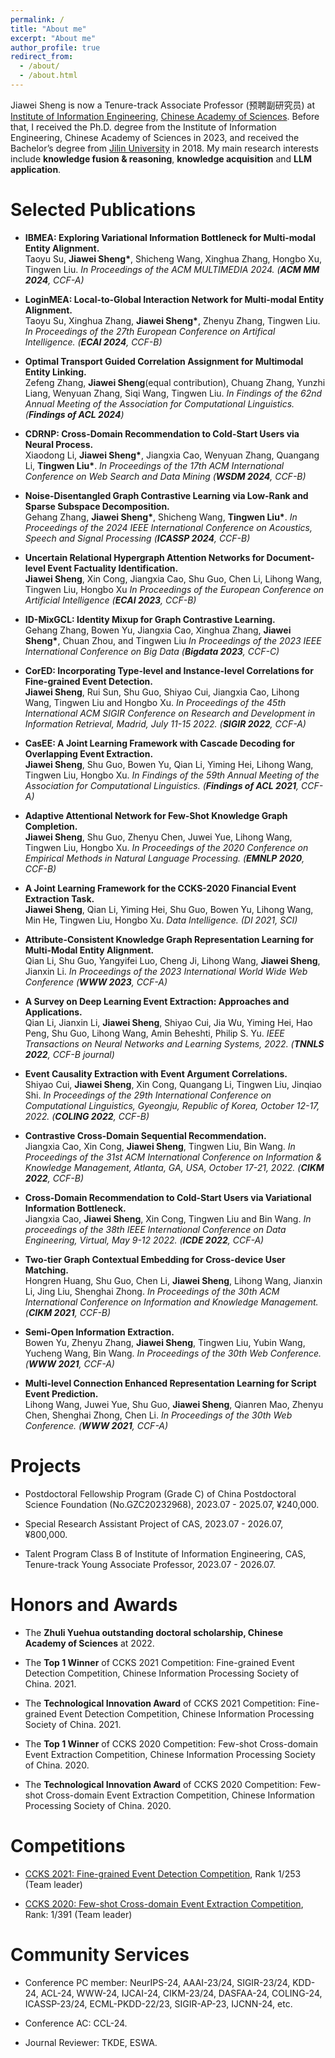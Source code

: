 ```yaml
---
permalink: /
title: "About me"
excerpt: "About me"
author_profile: true
redirect_from: 
  - /about/
  - /about.html
---
```


<!-- I am currently pursuing a PhD degree (the 4/5 year) in the [Institute of Information Engineering](http://www.iie.ac.cn/), [Chinese Academy of Sciences](https://www.ucas.ac.cn/). 
I received my Bachelor’s degree from [Jilin University](https://www.jlu.edu.cn/) in 2018.  Up to now, I have published several papers in the top conferences (e.g., ACL, SIGIR, EMNLP, etc.), and won prizes in data competitions. 
My main research interests include **event extraction**, **information extraction** and **knowledge graph completion.**
Now, I am preparing for NLP algorithm engineer recruit.  -->

Jiawei Sheng is now a Tenure-track Associate Professor (预聘副研究员) at [Institute of Information Engineering](http://www.iie.ac.cn/), [Chinese Academy of Sciences](https://www.ucas.ac.cn/).
Before that, I received the Ph.D. degree from the Institute of Information Engineering, Chinese Academy of Sciences in 2023, and received the Bachelor’s degree from [Jilin University](https://www.jlu.edu.cn/) in 2018. My main research interests include **knowledge fusion & reasoning**, **knowledge acquisition** and **LLM application**.


<!-- Up to now, he has published several papers in the top conferences funded b.  -->


<!-- jlu.edu.cn/) in 2018. His main research interests include **information extraction**, **knowledge graph completion** and **knowledge acquisition**. -->
<!-- # Selected Publications

- **CorED: Incorporating Type-level and Instance-level Correlations for Fine-grained Event Detection.**<br>
  **Jiawei Sheng**, Rui Sun, Shu Guo, Shiyao Cui, Jiangxia Cao, Lihong Wang, Tingwen Liu and Hongbo Xu.
  *In Proceedings of the 45th International ACM SIGIR Conference on Research and Development in Information Retrieval, Madrid, July 11-15 2022. (**SIGIR 2022**, CCF-A)*

- **CasEE: A Joint Learning Framework with Cascade Decoding for Overlapping Event Extraction.**<br>
  **Jiawei Sheng**, Shu Guo, Bowen Yu, Qian Li, Yiming Hei, Lihong Wang, Tingwen Liu, Hongbo Xu.
  *In Findings of the 59th Annual Meeting of the Association for Computational Linguistics. (**Findings of ACL 2021**, CCF-A)*

- **Adaptive Attentional Network for Few-Shot Knowledge Graph Completion.**<br>
  **Jiawei Sheng**, Shu Guo, Zhenyu Chen, Juwei Yue, Lihong Wang, Tingwen Liu, Hongbo Xu. 
  *In Proceedings of the 2020 Conference on Empirical Methods in Natural Language Processing. (**EMNLP 2020**, CCF-B)*

- **Cross-Domain Recommendation to Cold-Start Users via Variational Information Bottleneck.**<br>
  Jiangxia Cao, **Jiawei Sheng**, Xin Cong, Tingwen Liu and Bin Wang. 
  *In proceedings of the 38th IEEE International Conference on Data Engineering, Virtual, May 9-12 2022. (**ICDE 2022**, CCF-A)*

- **Relation-Guided Few-Shot Relational Triple Extraction.** <br>
  Xin Cong, **Jiawei Sheng**, Shiyao Cui, Bowen Yu, Tingwen Liu* and Bin Wang. 
  *In Proceedings of the 45th International ACM SIGIR Conference on Research and Development in Information Retrieval, Madrid, July 11-15 2022. (**SIGIR 2022**, short paper, CCF-A)*

- **Semi-Open Information Extraction.**<br>
  Bowen Yu, Zhenyu Zhang, **Jiawei Sheng**, Tingwen Liu, Yubin Wang, Yucheng Wang, Bin Wang.
  *In Proceedings of the 30th Web Conference. (**WWW 2021**, CCF-A)* -->



# Selected Publications

- **IBMEA: Exploring Variational Information Bottleneck for Multi-modal Entity Alignment.**<br>
  Taoyu Su, **Jiawei Sheng\***, Shicheng Wang, Xinghua Zhang, Hongbo Xu, Tingwen Liu.
  *In Proceedings of the ACM MULTIMEDIA 2024. (**ACM MM 2024**, CCF-A)*

- **LoginMEA: Local-to-Global Interaction Network for Multi-modal Entity Alignment.**<br>
  Taoyu Su, Xinghua Zhang, **Jiawei Sheng\***, Zhenyu Zhang, Tingwen Liu.
  *In Proceedings of the 27th European Conference on Artifical Intelligence. (**ECAI 2024**, CCF-B)*
  
- **Optimal Transport Guided Correlation Assignment for Multimodal Entity Linking.**<br>
  Zefeng Zhang, **Jiawei Sheng**(equal contribution), Chuang Zhang, Yunzhi Liang, Wenyuan Zhang, Siqi Wang, Tingwen Liu.
  *In Findings of the 62nd Annual Meeting of the Association for Computational Linguistics. (**Findings of ACL 2024**)*

- **CDRNP: Cross-Domain Recommendation to Cold-Start Users via Neural Process.**<br>
  Xiaodong Li, **Jiawei Sheng\***, Jiangxia Cao, Wenyuan Zhang, Quangang Li, **Tingwen Liu\***.
  *In Proceedings of the 17th ACM International Conference on Web Search and Data Mining (**WSDM 2024**, CCF-B)*

- **Noise-Disentangled Graph Contrastive Learning via Low-Rank and Sparse Subspace Decomposition.**<br>
  Gehang Zhang, **Jiawei Sheng\***, Shicheng Wang, **Tingwen Liu\***.
  *In Proceedings of the 2024 IEEE International Conference on Acoustics, Speech and Signal Processing (**ICASSP 2024**, CCF-B)*

- **Uncertain Relational Hypergraph Attention Networks for Document-level Event Factuality Identification.**<br>
  **Jiawei Sheng**, Xin Cong, Jiangxia Cao, Shu Guo, Chen Li, Lihong Wang, Tingwen Liu, Hongbo Xu
  *In Proceedings of the European Conference on Artificial Intelligence (**ECAI 2023**, CCF-B)*

- **ID-MixGCL: Identity Mixup for Graph Contrastive Learning.**<br>
  Gehang Zhang, Bowen Yu, Jiangxia Cao, Xinghua Zhang, **Jiawei Sheng\***, Chuan Zhou, and Tingwen Liu
  *In Proceedings of the 2023 IEEE International Conference on Big Data (**Bigdata 2023**, CCF-C)*

- **CorED: Incorporating Type-level and Instance-level Correlations for Fine-grained Event Detection.**<br>
  **Jiawei Sheng**, Rui Sun, Shu Guo, Shiyao Cui, Jiangxia Cao, Lihong Wang, Tingwen Liu and Hongbo Xu.
  *In Proceedings of the 45th International ACM SIGIR Conference on Research and Development in Information Retrieval, Madrid, July 11-15 2022. (**SIGIR 2022**, CCF-A)*

- **CasEE: A Joint Learning Framework with Cascade Decoding for Overlapping Event Extraction.**<br>
  **Jiawei Sheng**, Shu Guo, Bowen Yu, Qian Li, Yiming Hei, Lihong Wang, Tingwen Liu, Hongbo Xu.
  *In Findings of the 59th Annual Meeting of the Association for Computational Linguistics. (**Findings of ACL 2021**, CCF-A)*

- **Adaptive Attentional Network for Few-Shot Knowledge Graph Completion.**<br>
  **Jiawei Sheng**, Shu Guo, Zhenyu Chen, Juwei Yue, Lihong Wang, Tingwen Liu, Hongbo Xu. 
  *In Proceedings of the 2020 Conference on Empirical Methods in Natural Language Processing. (**EMNLP 2020**, CCF-B)*

- **A Joint Learning Framework for the CCKS-2020 Financial Event Extraction Task.**<br>
  **Jiawei Sheng**, Qian Li, Yiming Hei, Shu Guo, Bowen Yu, Lihong Wang, Min He, Tingwen Liu, Hongbo Xu.
  *Data Intelligence. (DI 2021, SCI)*

- **Attribute-Consistent Knowledge Graph Representation Learning for Multi-Modal Entity Alignment.**<br>
  Qian Li, Shu Guo, Yangyifei Luo, Cheng Ji, Lihong Wang, **Jiawei Sheng**, Jianxin Li.
  *In Proceedings of the 2023 International World Wide Web Conference (**WWW 2023**, CCF-A)*

- **A Survey on Deep Learning Event Extraction: Approaches and Applications.**<br>
  Qian Li, Jianxin Li, **Jiawei Sheng**, Shiyao Cui, Jia Wu, Yiming Hei, Hao Peng, Shu Guo, Lihong Wang, Amin Beheshti, Philip S. Yu.
  *IEEE Transactions on Neural Networks and Learning Systems, 2022. (**TNNLS 2022**, CCF-B journal)*

- **Event Causality Extraction with Event Argument Correlations.**<br>
  Shiyao Cui, **Jiawei Sheng**, Xin Cong, Quangang Li, Tingwen Liu, Jinqiao Shi.
  *In Proceedings of the 29th International Conference on Computational Linguistics, Gyeongju, Republic of Korea, October 12-17, 2022. (**COLING 2022**, CCF-B)*

- **Contrastive Cross-Domain Sequential Recommendation.**<br>
  Jiangxia Cao, Xin Cong, **Jiawei Sheng**, Tingwen Liu, Bin Wang.
  *In Proceedings of the 31st ACM International Conference on Information & Knowledge Management, Atlanta, GA, USA, October 17-21, 2022. (**CIKM 2022**, CCF-B)*

- **Cross-Domain Recommendation to Cold-Start Users via Variational Information Bottleneck.**<br>
  Jiangxia Cao, **Jiawei Sheng**, Xin Cong, Tingwen Liu and Bin Wang. 
  *In proceedings of the 38th IEEE International Conference on Data Engineering, Virtual, May 9-12 2022. (**ICDE 2022**, CCF-A)*

- **Two-tier Graph Contextual Embedding for Cross-device User Matching.**<br>
  Hongren Huang, Shu Guo, Chen Li, **Jiawei Sheng**, Lihong Wang, Jianxin Li, Jing Liu, Shenghai Zhong. 
  *In Proceedings of the 30th ACM International Conference on Information and Knowledge Management. (**CIKM 2021**, CCF-B)*

- **Semi-Open Information Extraction.**<br>
  Bowen Yu, Zhenyu Zhang, **Jiawei Sheng**, Tingwen Liu, Yubin Wang, Yucheng Wang, Bin Wang.
  *In Proceedings of the 30th Web Conference. (**WWW 2021**, CCF-A)*

- **Multi-level Connection Enhanced Representation Learning for Script Event Prediction.**<br>
  Lihong Wang, Juwei Yue, Shu Guo, **Jiawei Sheng**, Qianren Mao, Zhenyu Chen, Shenghai Zhong, Chen Li. 
  *In Proceedings of the 30th Web Conference. (**WWW 2021**, CCF-A)*

# Projects

- Postdoctoral Fellowship Program (Grade C) of China Postdoctoral Science Foundation (No.GZC20232968), 2023.07 - 2025.07, ¥240,000.

- Special Research Assistant Project of CAS, 2023.07 - 2026.07, ¥800,000.

- Talent Program Class B of Institute of Information Engineering, CAS, Tenure-track Young Associate Professor, 2023.07 - 2026.07.


# Honors and Awards

- The **Zhuli Yuehua outstanding doctoral scholarship, Chinese Academy of Sciences** at 2022.

- The **Top 1 Winner** of CCKS 2021 Competition: Fine-grained Event Detection Competition, Chinese Information Processing Society of China. 2021.

- The **Technological Innovation Award** of CCKS 2021 Competition: Fine-grained Event Detection Competition, Chinese Information Processing Society of China. 2021.

- The **Top 1 Winner** of CCKS 2020 Competition: Few-shot Cross-domain Event Extraction Competition, Chinese Information Processing Society of China. 2020.

- The **Technological Innovation Award** of CCKS 2020 Competition: Few-shot Cross-domain Event Extraction Competition, Chinese Information Processing Society of China. 2020.


# Competitions

- [CCKS 2021: Fine-grained Event Detection Competition](http://sigkg.cn/ccks2021/), Rank 1/253 (Team leader)

- [CCKS 2020: Few-shot Cross-domain Event Extraction Competition](http://sigkg.cn/ccks2020/?page_id=69#task4), Rank: 1/391 (Team leader)

# Community Services

- Conference PC member: NeurIPS-24, AAAI-23/24, SIGIR-23/24, KDD-24, ACL-24, WWW-24, IJCAI-24, CIKM-23/24, DASFAA-24, COLING-24, ICASSP-23/24, ECML-PKDD-22/23, SIGIR-AP-23, IJCNN-24, etc.

- Conference AC: CCL-24.
  
- Journal Reviewer: TKDE, ESWA.